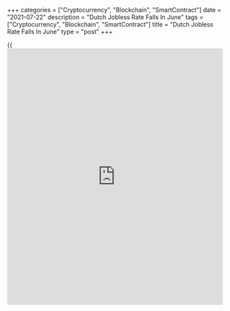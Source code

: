 +++
categories = ["Cryptocurrency", "Blockchain", "SmartContract"]
date = "2021-07-22"
description = "Dutch Jobless Rate Falls In June"
tags = ["Cryptocurrency", "Blockchain", "SmartContract"]
title = "Dutch Jobless Rate Falls In June"
type = "post"
+++

{{<iframe id="large-banner" src="https://www.bounty.group/#slide=13.0" width="100%" height="600" scrolling="no" style="border: 0px solid rgb(216, 221, 230); border-radius: 3px;">}}

The Dutch jobless rate fell marginally in June, data from the Central
Bureau of Statistics showed on Thursday.

The ILO jobless rate for the 15-75 year old age group fell a seasonally
adjusted 3.2 percent in June from 3.3 percent in May.

The number of unemployed persons declined to 297,000 in June from
309,000 in the preceding month, the agency said.

The unemployment rate among youth aged between 15 and 24 years,
decreased to 7.6 percent in June from 8.7 percent in the previous month.

For comments and feedback [contact](https://www.playgroundfx.com/contact/): editorial@rtt[news](https://www.letsplayfx.com/blog/forex-news-website/).com

[Economic News][1]

 **What parts of the world are seeing the best (and worst) economic
performances lately? Click[here][2] to check out our [Econ Scorecard][2]
and find out! See up-to-the-moment [ranking](https://www.playgroundfx.com/blog/crypto-exchange-ranking/)s for the best and worst
performers in [GDP][3], [unemployment rate][4], [inflation][2] and much
more.**

   1. www.rtt[news](https://www.letsplayfx.com/blog/forex-news-website/).com/Content/EconomicNews.aspx
   2. www.rtt[news](https://www.letsplayfx.com/blog/forex-news-website/).com/economic-scorecard/world-rank/CPI/highest-performance.aspx
   3. www.rtt[news](https://www.letsplayfx.com/blog/forex-news-website/).com/economic-scorecard/world-rank/GDP/highest-performance.aspx
   4. www.rtt[news](https://www.letsplayfx.com/blog/forex-news-website/).com/economic-scorecard/world-rank/unemployment-rate/lowest-performance.aspx